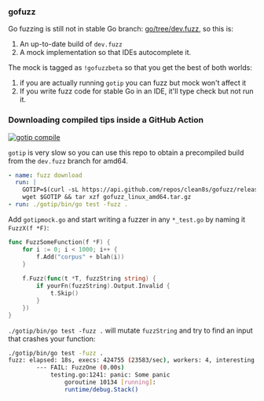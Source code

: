 ### gofuzz

Go fuzzing is still not in stable Go branch: [go/tree/dev.fuzz](https://github.com/golang/go/tree/dev.fuzz),
so this is:

1. An up-to-date build of `dev.fuzz`
2. A mock implementation so that IDEs autocomplete it.

The mock is tagged as `!gofuzzbeta` so that you get the best of both worlds:
1. if you are actually running `gotip` you can fuzz but mock won't affect it
2. If you write fuzz code for stable Go in an IDE, it'll type check but not run it.

### Downloading compiled tips inside a GitHub Action

[![gotip compile](https://github.com/clean8s/gofuzz/actions/workflows/gotip-dw.yml/badge.svg)](https://github.com/clean8s/gofuzz/actions/workflows/gotip-dw.yml)

`gotip` is very slow so you can use this repo to obtain a precompiled build from the `dev.fuzz` branch for amd64.

```yaml
- name: fuzz download
  run: |
    GOTIP=$(curl -sL https://api.github.com/repos/clean8s/gofuzz/releases/latest | jq -r '.assets[].browser_download_url') \
    wget $GOTIP && tar xzf gofuzz_linux_amd64.tar.gz
- run: ./gotip/bin/go test -fuzz .
```

Add `gotipmock.go` and start writing a fuzzer in any `*_test.go` by naming it `FuzzX(f *F)`:

```go
func FuzzSomeFunction(f *F) {
	for i := 0; i < 1000; i++ {
		f.Add("corpus" + blah(i))
	}
  
	f.Fuzz(func(t *T, fuzzString string) {
		if yourFn(fuzzString).Output.Invalid {
			t.Skip()
		}
	})
}
```

`./gotip/bin/go test -fuzz .` will mutate `fuzzString` and try to find an input that crashes your function:
```sh
./gotip/bin/go test -fuzz .
fuzz: elapsed: 18s, execs: 424755 (23583/sec), workers: 4, interesting: 32
        --- FAIL: FuzzOne (0.00s)
            testing.go:1241: panic: Some panic
                goroutine 10134 [running]:
                runtime/debug.Stack()
```
